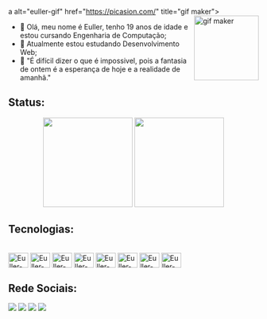 a alt="euller-gif" href="https://picasion.com/" title="gif maker"><img align="right" height="130" src="https://i.picasion.com/pic92/16400735b75f5d3add97ab2c46cfc777.gif" border="0" alt="gif maker"></a>

- 🌠 Olá, meu nome é Euller, tenho 19 anos de idade e estou cursando Engenharia de Computação;
- 🚀 Atualmente estou estudando Desenvolvimento Web;
- 🌙 "É difícil dizer o que é impossivel, pois a fantasia de ontem é a esperança de hoje e a realidade de amanhã."


## Status:
<div align="center">
  <a href="https://github.com/EullerMachado"></a> 
  <img height="180em" src="https://github-readme-stats.vercel.app/api?username=EullerMachado&show_icons=true&theme=cobalt&include_all_commits=true&count_private=true"/>
  <img height="180em" src="https://github-readme-stats.vercel.app/api/top-langs/?username=EullerMachado&layout=compact&langs_count=7&theme=cobalt"/>
</div>
 
 ## Tecnologias: 
  <div style="display: inline_block"><br>
  <img align="center" alt="Euller-C" height="30" width="40"  src="https://cdn.jsdelivr.net/gh/devicons/devicon/icons/c/c-original.svg"/>
  <img align="center" alt="Euller-Js" height="30" width="40" src="https://cdn.jsdelivr.net/gh/devicons/devicon/icons/javascript/javascript-original.svg"/>
  <img align="center" alt="Euller-HTML5" height="30" width="40" src="https://cdn.jsdelivr.net/gh/devicons/devicon/icons/html5/html5-original.svg"/>
  <img align="center" alt="Euller-CSS3" height="30" width="40" src="https://cdn.jsdelivr.net/gh/devicons/devicon/icons/css3/css3-original.svg"/>
  <img align="center" alt="Euller-Next.JS" height="30" width="40" src="https://cdn.jsdelivr.net/gh/devicons/devicon/icons/nextjs/nextjs-line.svg"/>
  <img align="center" alt="Euller-Figma" height="30" width="40" src="https://cdn.jsdelivr.net/gh/devicons/devicon/icons/figma/figma-original.svg"/>
  <img align="center" alt="Euller-VsCode" height="30" width="40"  src="https://cdn.jsdelivr.net/gh/devicons/devicon/icons/vscode/vscode-original.svg"/>
  <img align="center" alt="Euller-VsCode" height="30" width="40"  src="https://cdn.jsdelivr.net/gh/devicons/devicon/icons/bootstrap/bootstrap-plain.svg"/>
 </div>

## Rede Sociais:
<div> 
  <a href="https://www.instagram.com/only_typicalboy/" target="_blank"><img src="https://img.shields.io/badge/-Instagram-%23E4405F?style=for-the-badge&logo=instagram&logoColor=white" target="_blank"></a>
 <a href="https://discord.gg/46s5Xt8tQm" target="_blank"><img src="https://img.shields.io/badge/Discord-7289DA?style=for-the-badge&logo=discord&logoColor=white" target="_blank"></a> 
  <a href = "eullermachado036@gmail.com"><img src="https://img.shields.io/badge/-Gmail-%23333?style=for-the-badge&logo=gmail&logoColor=white" target="_blank"></a>
  <a href="www.linkedin.com/in/eullermachado" target="_blank"><img src="https://img.shields.io/badge/-LinkedIn-%230077B5?style=for-the-badge&logo=linkedin&logoColor=white" target="_blank"></a>  
</div>
